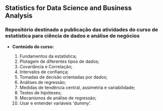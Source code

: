 ## **Statistics for Data Science and Business Analysis**

 ### **Repositório destinado a publicação das atividades do curso de estatística para ciência de dados e análise de negócios**
 
 - **Conteúdo do curso:**

    1. Fundamentos da estatística;
    2. Plotagem de diferentes tipos de dados;
    3. Covariância e Correlação;
    4. Intervalos de confiança;
    5. Tomadas de decisão orientadas por dados;
    6. Análises de regressão;
    7. Medidas de tendência central, assimetria e variabilidade;
    8. Testes de hipóteses;
    9. Mecanismos de análise de regressão;
    10. Usar e entender variáveis 'dummy'.
